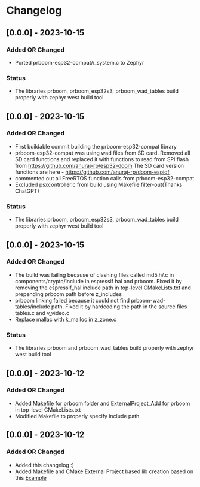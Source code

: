 # Changelog

## [0.0.0] - 2023-10-15

### Added OR Changed
- Ported prboom-esp32-compat/i_system.c to Zephyr

### Status
- The libraries prboom, prboom_esp32s3, prboom_wad_tables build properly with zephyr west build tool 

## [0.0.0] - 2023-10-15

### Added OR Changed
- First buildable commit building the prboom-esp32-compat library
- prboom-esp32-compat was using wad files from SD card. Removed all SD card functions
  and replaced it with functions to read from SPI flash from https://github.com/anuraj-rp/esp32-doom
  The SD card version functions are here - https://github.com/anuraj-rp/doom-espidf
- commented out all FreeRTOS function calls from prboom-esp32-compat
- Excluded psxcontroller.c from build using Makefile filter-out(Thanks ChatGPT)

### Status
- The libraries prboom, prboom_esp32s3, prboom_wad_tables build properly with zephyr west build tool 

## [0.0.0] - 2023-10-15

### Added OR Changed
- The build was failing because of clashing files called md5.h/.c in components/crypto/include in espressif hal and prboom.
  Fixed it by removing the espressif_hal include path in top-level CMakeLists.txt and prepending prboom path before z_includes
- prboom linking failed because it could not find prboom-wad-tables/include path.
  Fixed it by hardcoding the path in the source files tables.c and v_video.c
- Replace mallac with k_malloc in z_zone.c

### Status
- The libraries prboom and prboom_wad_tables build properly with zephyr west build tool 

## [0.0.0] - 2023-10-12

### Added OR Changed
- Added Makefile for prboom folder and ExternalProject_Add for prboom in top-level CMakeLists.txt
- Modified Makefile to properly specify include path 

## [0.0.0] - 2023-10-12

### Added OR Changed
- Added this changelog :)
- Added Makefile and CMake External Project based lib creation based on this [Example](https://github.com/anuraj-rp/zephyr-esp32/tree/main/esp32_samples/03_mylibtest)

